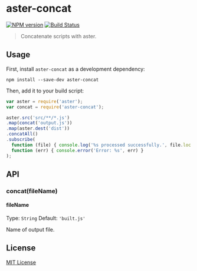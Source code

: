 # aster-concat
[![NPM version][npm-image]][npm-url]
[![Build Status][travis-image]][travis-url]

> Concatenate scripts with aster.

## Usage

First, install `aster-concat` as a development dependency:

```shell
npm install --save-dev aster-concat
```

Then, add it to your build script:

```javascript
var aster = require('aster');
var concat = require('aster-concat');

aster.src('src/**/*.js')
.map(concat('output.js'))
.map(aster.dest('dist'))
.concatAll()
.subscribe(
  function (file) { console.log('%s processed successfully.', file.loc.source) },
  function (err) { console.error('Error: %s', err) }
);
```

## API

### concat(fileName)

#### fileName
Type: `String`
Default: `'built.js'`

Name of output file.

## License

[MIT License](http://en.wikipedia.org/wiki/MIT_License)

[npm-url]: https://npmjs.org/package/aster-concat
[npm-image]: https://badge.fury.io/js/aster-concat.png

[travis-url]: http://travis-ci.org/asterjs/aster-concat
[travis-image]: https://secure.travis-ci.org/asterjs/aster-concat.png?branch=master
